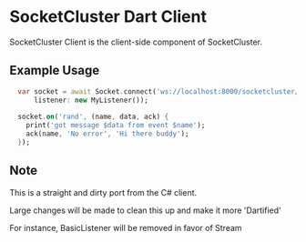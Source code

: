 # SocketCluster Dart Client

SocketCluster Client is the client-side component of SocketCluster.

## Example Usage
```dart
  var socket = await Socket.connect('ws://localhost:8000/socketcluster/',
      listener: new MyListener());
      
  socket.on('rand', (name, data, ack) {
    print('got message $data from event $name');
    ack(name, 'No error', 'Hi there buddy');
  });
```

## Note
This is a straight and dirty port from the C# client.

Large changes will be made to clean this up and make it more 'Dartified'

For instance, BasicListener will be removed in favor of Stream<Updates>

